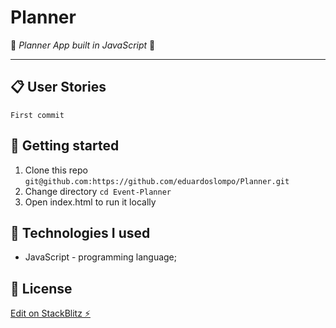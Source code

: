 # Planner

:calendar: _Planner App built in JavaScript_ :calendar:

---

## :clipboard: User Stories

```
First commit
```

## :memo: Getting started

1. Clone this repo `git@github.com:https://github.com/eduardoslompo/Planner.git`
2. Change directory `cd Event-Planner`
3. Open index.html to run it locally

## :construction: Technologies I used

- JavaScript - programming language;

## :scroll: License

[Edit on StackBlitz ⚡️](https://stackblitz.com/edit/js-bstvha)
